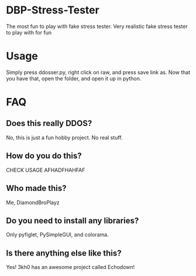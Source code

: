 # DBP-Stress-Tester

The most fun to play with fake stress tester. Very realistic fake stress tester to play with for fun

# Usage
Simply press ddosser.py, right click on raw, and press save link as. Now that you have that, open the folder, and open it up in python.

# FAQ
## Does this really DDOS?
No, this is just a fun hobby project. No real stuff.
## How do you do this?
CHECK USAGE AFHADFHAHFAF
## Who made this?
Me, DiamondBroPlayz
## Do you need to install any libraries?
Only pyfiglet, PySimpleGUI, and colorama.
## Is there anything else like this?
Yes! 3kh0 has an awesome project called Echodown!
